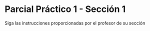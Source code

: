 # Parcial Práctico 1 - Sección 1

Siga las instrucciones proporcionadas por el profesor de su sección




